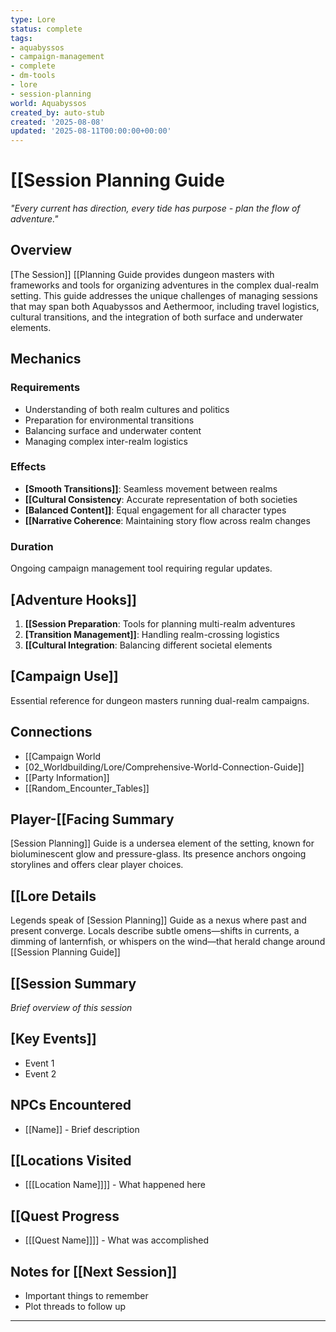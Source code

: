```yaml
---
type: Lore
status: complete
tags:
- aquabyssos
- campaign-management
- complete
- dm-tools
- lore
- session-planning
world: Aquabyssos
created_by: auto-stub
created: '2025-08-08'
updated: '2025-08-11T00:00:00+00:00'
---
```


# [[Session Planning Guide

*"Every current has direction, every tide has purpose - plan the flow of adventure."*

## Overview
[The Session]] [[Planning Guide provides dungeon masters with frameworks and tools for organizing adventures in the complex dual-realm setting. This guide addresses the unique challenges of managing sessions that may span both Aquabyssos and Aethermoor, including travel logistics, cultural transitions, and the integration of both surface and underwater elements.

## Mechanics
### Requirements
- Understanding of both realm cultures and politics
- Preparation for environmental transitions
- Balancing surface and underwater content
- Managing complex inter-realm logistics

### Effects
- **[Smooth Transitions]]**: Seamless movement between realms
- **[[Cultural Consistency**: Accurate representation of both societies
- **[Balanced Content]]**: Equal engagement for all character types
- **[[Narrative Coherence**: Maintaining story flow across realm changes

### Duration
Ongoing campaign management tool requiring regular updates.

## [Adventure Hooks]]
1. **[[Session Preparation**: Tools for planning multi-realm adventures
2. **[Transition Management]]**: Handling realm-crossing logistics
3. **[[Cultural Integration**: Balancing different societal elements

## [Campaign Use]]
Essential reference for dungeon masters running dual-realm campaigns.

## Connections

- [[Campaign World
- [02_Worldbuilding/Lore/Comprehensive-World-Connection-Guide]]
- [[Party Information]]
- [[Random_Encounter_Tables]]

## Player-[[Facing Summary

[Session Planning]] Guide is a undersea element of the setting, known for bioluminescent glow and pressure-glass. Its presence anchors ongoing storylines and offers clear player choices.

## [[Lore Details

Legends speak of [Session Planning]] Guide as a nexus where past and present converge. Locals describe subtle omens—shifts in currents, a dimming of lanternfish, or whispers on the wind—that herald change around [[Session Planning Guide]]

## [[Session Summary
*Brief overview of this session*

## [Key Events]]
- Event 1
- Event 2

## NPCs Encountered
- [[Name]] - Brief description

## [[Locations Visited
- [[[Location Name]]]] - What happened here

## [[Quest Progress
- [[[Quest Name]]]] - What was accomplished

## Notes for [[Next Session]]
- Important things to remember
- Plot threads to follow up

---

